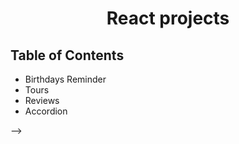 <h1 align="center">React projects</h1>
 
<!-- TABLE OF CONTENTS -->

## Table of Contents

- Birthdays Reminder
- Tours
- Reviews
- Accordion

<!-- - [How to clone this repository](#how-to-clone-this-repository)
<!-- OVERVIEW -->

<!-- ## How to clone this repository --> -->
